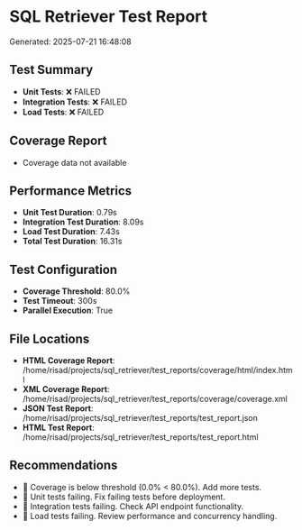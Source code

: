 
# SQL Retriever Test Report
Generated: 2025-07-21 16:48:08

## Test Summary
- **Unit Tests**: ❌ FAILED
- **Integration Tests**: ❌ FAILED
- **Load Tests**: ❌ FAILED

## Coverage Report
- Coverage data not available

## Performance Metrics
- **Unit Test Duration**: 0.79s
- **Integration Test Duration**: 8.09s
- **Load Test Duration**: 7.43s
- **Total Test Duration**: 16.31s

## Test Configuration
- **Coverage Threshold**: 80.0%
- **Test Timeout**: 300s
- **Parallel Execution**: True

## File Locations
- **HTML Coverage Report**: /home/risad/projects/sql_retriever/test_reports/coverage/html/index.html
- **XML Coverage Report**: /home/risad/projects/sql_retriever/test_reports/coverage/coverage.xml
- **JSON Test Report**: /home/risad/projects/sql_retriever/test_reports/test_report.json
- **HTML Test Report**: /home/risad/projects/sql_retriever/test_reports/test_report.html

## Recommendations
- 🔴 Coverage is below threshold (0.0% < 80.0%). Add more tests.
- 🔴 Unit tests failing. Fix failing tests before deployment.
- 🔴 Integration tests failing. Check API endpoint functionality.
- 🔴 Load tests failing. Review performance and concurrency handling.
